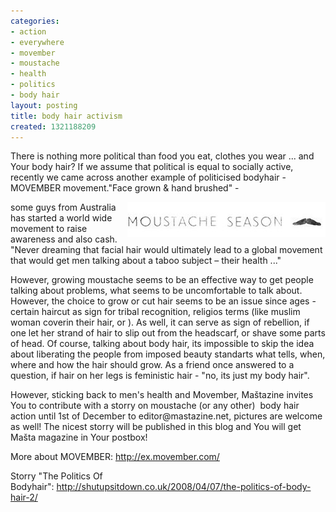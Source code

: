 ```yaml
---
categories:
- action
- everywhere
- movember
- moustache
- health
- politics
- body hair
layout: posting
title: body hair activism
created: 1321188209
---
```

<p>There is nothing more political than food you eat, clothes you wear ... and Your body hair? If we assume that political is equal to socially active, recently we came across another example of politicised bodyhair - MOVEMBER movement."Face grown &amp; hand brushed" -&nbsp;</p><p><img alt="" src="/assets/files/u5/banner_blank.jpg" style="width: 317px; height: 56px; float: right; "></p><p>some guys from Australia has started a world wide movement to raise awareness and also cash. "Never dreaming that facial hair would ultimately lead to a global movement that would get men talking about a taboo subject – their health ..."</p><p><!--break--></p><p>However, growing moustache seems to be an effective way to get people talking about problems, what seems to be uncomfortable to talk about. However, the choice to grow or cut hair seems to be an issue since ages - certain haircut as sign for tribal recognition, religios terms (like muslim woman coverin their hair, or ). As well, it can serve as sign of rebellion, if one let her strand of hair to slip out from the headscarf, or shave some parts of head. Of course, talking about body hair, its impossible to skip the idea about liberating the people from imposed beauty standarts what tells, when, where and how the hair should grow. As a friend once answered to a question, if hair on her legs is feministic hair - "no, its just my body hair".</p><p>However, sticking back to men's health and Movember, Maštazine invites You to contribute with a storry on moustache (or any other) &nbsp;body hair action until 1st of December to editor@mastazine.net, pictures are welcome as well! The nicest storry will be published in this blog and You will get Mašta magazine in Your postbox!</p><p>More about MOVEMBER:&nbsp;<a href="http://ex.movember.com/">http://ex.movember.com/</a></p><p>Storry "The Politics Of Bodyhair":&nbsp;<a href="http://shutupsitdown.co.uk/2008/04/07/the-politics-of-body-hair-2/">http://shutupsitdown.co.uk/2008/04/07/the-politics-of-body-hair-2/</a></p>
